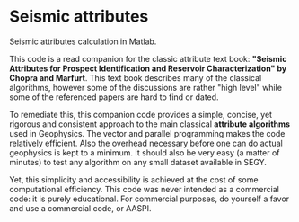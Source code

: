 # Seismic attributes
Seismic attributes calculation in Matlab.

This code is a read companion for the classic attribute text book: **"Seismic Attributes for Prospect Identification and Reservoir Characterization" by Chopra and Marfurt**. This text book describes many of the classical algorithms, however some of the discussions are rather "high level" while some of the referenced papers are hard to find or dated.

To remediate this, this companion code provides a simple, concise, yet rigorous and consistent approach to the main classical **attribute algorithms** used in Geophysics. The vector and parallel programming makes the code relatively efficient. Also the overhead necessary before one can do actual geophysics is kept to a minimum. It should also be very easy (a matter of minutes) to test any algorithm on any small dataset available in SEGY.

Yet, this simplicity and accessibility is achieved at the cost of some computational efficiency. This code was never intended as a commercial code: it is purely educational. For commercial purposes, do yourself a favor and use a commercial code, or AASPI.
